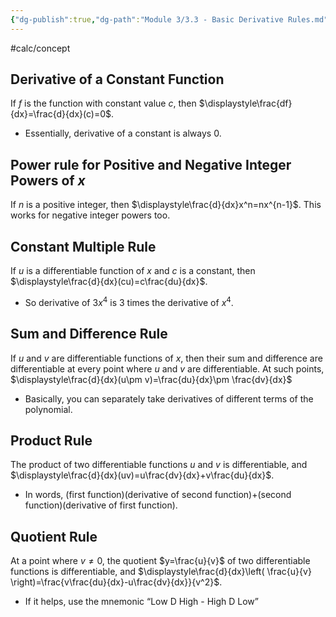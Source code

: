 ```yaml
---
{"dg-publish":true,"dg-path":"Module 3/3.3 - Basic Derivative Rules.md","permalink":"/module-3/3-3-basic-derivative-rules/","created":"","updated":""}
---
```


#calc/concept 
## Derivative of a Constant Function
If $f$ is the function with constant value $c$, then $\displaystyle\frac{df}{dx}=\frac{d}{dx}(c)=0$.
- Essentially, derivative of a constant is always $0$.
## Power rule for Positive and Negative Integer Powers of $x$
If $n$ is a positive integer, then $\displaystyle\frac{d}{dx}x^n=nx^{n-1}$. This works for negative integer powers too.
## Constant Multiple Rule
If $u$ is a differentiable function of $x$ and $c$ is a constant, then $\displaystyle\frac{d}{dx}(cu)=c\frac{du}{dx}$.
- So derivative of $3x^4$ is $3$ times the derivative of $x^4$.
## Sum and Difference Rule
If $u$ and $v$ are differentiable functions of $x$, then their sum and difference are differentiable at every point where $u$ and $v$ are differentiable. At such points, $\displaystyle\frac{d}{dx}(u\pm v)=\frac{du}{dx}\pm \frac{dv}{dx}$
- Basically, you can separately take derivatives of different terms of the polynomial.
## Product Rule
The product of two differentiable functions $u$ and $v$ is differentiable, and $\displaystyle\frac{d}{dx}(uv)=u\frac{dv}{dx}+v\frac{du}{dx}$.
- In words, (first function)(derivative of second function)+(second function)(derivative of first function).
## Quotient Rule
At a point where $v\neq 0$, the quotient $y=\frac{u}{v}$ of two differentiable functions is differentiable, and $\displaystyle\frac{d}{dx}\left( \frac{u}{v} \right)=\frac{v\frac{du}{dx}-u\frac{dv}{dx}}{v^2}$.
- If it helps, use the mnemonic “Low D High - High D Low”